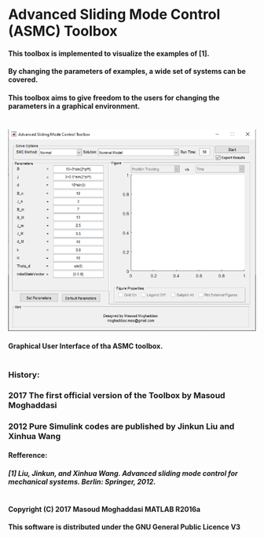 # Advanced Sliding Mode Control (ASMC) Toolbox 

#### This toolbox is implemented to visualize the examples of [1]. 
#### By changing the parameters of examples, a wide set of systems can be covered. 
#### This toolbox aims to give freedom to the users for changing the parameters in a graphical environment.
#
#

![plot](./Images/ToolboxGUI.PNG)
#### Graphical User Interface of tha ASMC toolbox.

# 
# 
# 
#
### History:
###   2017  The first official version of the Toolbox by Masoud Moghaddasi
###   2012  Pure Simulink codes are published by Jinkun Liu and Xinhua Wang

####   Refference:
#####  [1] Liu, Jinkun, and Xinhua Wang. Advanced sliding mode control for mechanical systems. Berlin: Springer, 2012.
# 
#
#### Copyright (C) 2017 Masoud Moghaddasi MATLAB R2016a
#### This software is distributed under the GNU General Public Licence V3
